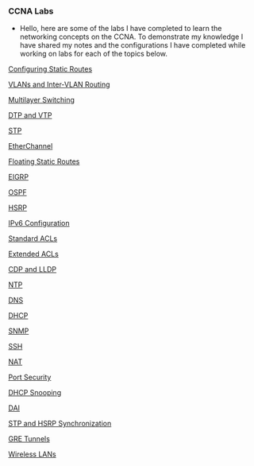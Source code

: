 ### CCNA Labs
- Hello, here are some of the labs I have completed to learn the networking concepts on the CCNA. To demonstrate my knowledge I have shared my notes and the configurations I have completed while working on labs for each of the topics below.

[Configuring Static Routes](https://github.com/sammiet03/CCNA-Labs-/blob/main/Configuring%20Static%20Routes.md)

[VLANs and Inter-VLAN Routing](https://github.com/sammiet03/CCNA-Labs-/blob/main/VLANs%20and%20Inter-VLAN%20Routing.md)

[Multilayer Switching](https://github.com/sammiet03/CCNA-Labs-/blob/main/Multilayer%20Switching.md)

[DTP and VTP]()

[STP]()

[EtherChannel]()

[Floating Static Routes]()

[EIGRP]()

[OSPF]()

[HSRP]()

[IPv6 Configuration]()

[Standard ACLs]()

[Extended ACLs]()

[CDP and LLDP]()

[NTP]()

[DNS]()

[DHCP]()

[SNMP]()

[SSH]()

[NAT]()

[Port Security]()

[DHCP Snooping]()

[DAI]()

[STP and HSRP Synchronization]()

[GRE Tunnels]()

[Wireless LANs]()
